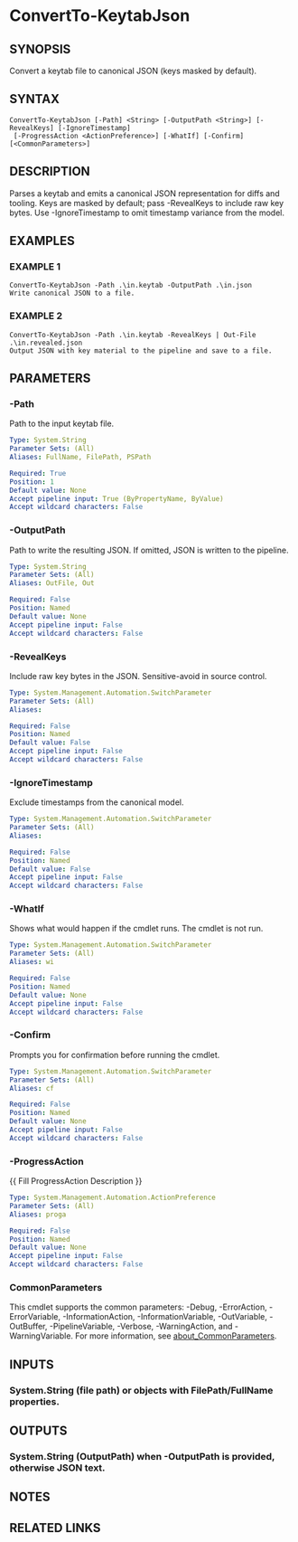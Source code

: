 ﻿---
external help file: STKeytab-help.xml
Module Name: STKeytab
online version:
schema: 2.0.0
---

# ConvertTo-KeytabJson

## SYNOPSIS
Convert a keytab file to canonical JSON (keys masked by default).

## SYNTAX

```
ConvertTo-KeytabJson [-Path] <String> [-OutputPath <String>] [-RevealKeys] [-IgnoreTimestamp]
 [-ProgressAction <ActionPreference>] [-WhatIf] [-Confirm] [<CommonParameters>]
```

## DESCRIPTION
Parses a keytab and emits a canonical JSON representation for diffs and tooling.
Keys are masked by default; pass -RevealKeys to include raw key bytes.
Use
-IgnoreTimestamp to omit timestamp variance from the model.

## EXAMPLES

### EXAMPLE 1
```
ConvertTo-KeytabJson -Path .\in.keytab -OutputPath .\in.json
Write canonical JSON to a file.
```

### EXAMPLE 2
```
ConvertTo-KeytabJson -Path .\in.keytab -RevealKeys | Out-File .\in.revealed.json
Output JSON with key material to the pipeline and save to a file.
```

## PARAMETERS

### -Path
Path to the input keytab file.

```yaml
Type: System.String
Parameter Sets: (All)
Aliases: FullName, FilePath, PSPath

Required: True
Position: 1
Default value: None
Accept pipeline input: True (ByPropertyName, ByValue)
Accept wildcard characters: False
```

### -OutputPath
Path to write the resulting JSON.
If omitted, JSON is written to the pipeline.

```yaml
Type: System.String
Parameter Sets: (All)
Aliases: OutFile, Out

Required: False
Position: Named
Default value: None
Accept pipeline input: False
Accept wildcard characters: False
```

### -RevealKeys
Include raw key bytes in the JSON.
Sensitive-avoid in source control.

```yaml
Type: System.Management.Automation.SwitchParameter
Parameter Sets: (All)
Aliases:

Required: False
Position: Named
Default value: False
Accept pipeline input: False
Accept wildcard characters: False
```

### -IgnoreTimestamp
Exclude timestamps from the canonical model.

```yaml
Type: System.Management.Automation.SwitchParameter
Parameter Sets: (All)
Aliases:

Required: False
Position: Named
Default value: False
Accept pipeline input: False
Accept wildcard characters: False
```

### -WhatIf
Shows what would happen if the cmdlet runs.
The cmdlet is not run.

```yaml
Type: System.Management.Automation.SwitchParameter
Parameter Sets: (All)
Aliases: wi

Required: False
Position: Named
Default value: None
Accept pipeline input: False
Accept wildcard characters: False
```

### -Confirm
Prompts you for confirmation before running the cmdlet.

```yaml
Type: System.Management.Automation.SwitchParameter
Parameter Sets: (All)
Aliases: cf

Required: False
Position: Named
Default value: None
Accept pipeline input: False
Accept wildcard characters: False
```

### -ProgressAction
{{ Fill ProgressAction Description }}

```yaml
Type: System.Management.Automation.ActionPreference
Parameter Sets: (All)
Aliases: proga

Required: False
Position: Named
Default value: None
Accept pipeline input: False
Accept wildcard characters: False
```

### CommonParameters
This cmdlet supports the common parameters: -Debug, -ErrorAction, -ErrorVariable, -InformationAction, -InformationVariable, -OutVariable, -OutBuffer, -PipelineVariable, -Verbose, -WarningAction, and -WarningVariable. For more information, see [about_CommonParameters](http://go.microsoft.com/fwlink/?LinkID=113216).

## INPUTS

### System.String (file path) or objects with FilePath/FullName properties.
## OUTPUTS

### System.String (OutputPath) when -OutputPath is provided, otherwise JSON text.
## NOTES

## RELATED LINKS
